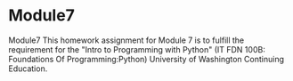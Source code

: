 # Module7
Module7
This homework assignment for Module 7 is to fulfill the requirement for the "Intro to Programming with Python" (IT FDN 100B: Foundations Of Programming:Python) University of Washington Continuing Education.

